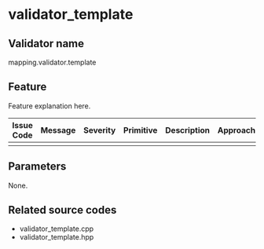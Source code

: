 # validator_template

## Validator name

mapping.validator.template

## Feature

Feature explanation here.

| Issue Code | Message | Severity | Primitive | Description | Approach |
| ---------- | ------- | -------- | --------- | ----------- | -------- |
|            |         |          |           |             |          |

## Parameters

None.

## Related source codes

- validator_template.cpp
- validator_template.hpp
